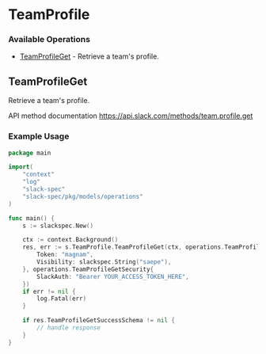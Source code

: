 # TeamProfile

### Available Operations

* [TeamProfileGet](#teamprofileget) - Retrieve a team's profile.

## TeamProfileGet

Retrieve a team's profile.

API method documentation
<https://api.slack.com/methods/team.profile.get>

### Example Usage

```go
package main

import(
	"context"
	"log"
	"slack-spec"
	"slack-spec/pkg/models/operations"
)

func main() {
    s := slackspec.New()

    ctx := context.Background()
    res, err := s.TeamProfile.TeamProfileGet(ctx, operations.TeamProfileGetRequest{
        Token: "magnam",
        Visibility: slackspec.String("saepe"),
    }, operations.TeamProfileGetSecurity{
        SlackAuth: "Bearer YOUR_ACCESS_TOKEN_HERE",
    })
    if err != nil {
        log.Fatal(err)
    }

    if res.TeamProfileGetSuccessSchema != nil {
        // handle response
    }
}
```
